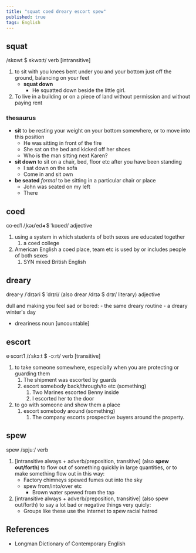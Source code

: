 ```yaml
---
title: "squat coed dreary escort spew"
published: true
tags: English
---
```


## squat

/skɒwt $ skwɑːt/ verb [intransitive]

1. to sit with you knees bent under you and your bottom just off the ground, balancing on
   your feet
    - **squat down**
      - He squatted down beside the little girl.
2. To live in a building or on a piece of land without permission and without paying rent

### thesaurus

- **sit** to be resting your weight on your bottom somewhere, or to move into this position
  - He was sitting in front of the fire
  - She sat on the bed and kicked off her shoes
  - Who is the man sitting next Karen?
- **sit down** to sit on a chair, bed, floor etc after you have been standing
  - I sat down on the sofa
  - Come in and sit own
- **be seated** *formal* to be sitting in a particular chair or place
  - John was seated on my left
  - There

## coed

co·ed1 /ˌkəʊˈed◂ $ ˈkoʊed/ adjective

1. using a system in which students of both sexes are educated together
   1. a coed college
2. American English a coed place, team etc is used by or includes people of both sexes
   1. SYN mixed British English

## dreary

drear·y /ˈdrɪəri $ ˈdrɪri/ (also drear /drɪə $ drɪr/ literary) adjective

dull and making you feel sad or bored:
    - the same dreary routine
    - a dreary winter's day
- dreariness noun [uncountable]

## escort

e·scort1 /ɪˈskɔːt $ -ɔːrt/ verb [transitive]

1. to take someone somewhere, especially when you are protecting or guarding them
   1. The shipment was escorted by guards
   2. escort somebody back/through/to etc (something)
      1. Two Marines escorted Benny inside
      2. I escorted her to the door
2. to go with someone and show them a place
   1. escort somebody around (something)
      1. The company escorts prospective buyers around the property.

## spew

spew /spjuː/ verb

1. [intransitive always + adverb/preposition, transitive] (also **spew out/forth**) to
   flow out of something quickly in large quantities, or to make something flow out in
   this way:
    - Factory chimneys spewed fumes out into the sky
    - spew from/into/over etc
      - Brown water spewed from the tap
2. [intransitive always + adverb/preposition, transitive] (also spew out/forth) to say a
   lot bad or negative things very quicly:
    - Groups like these use the Internet to spew racial hatred

## References

- Longman Dictionary of Contemporary English
